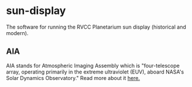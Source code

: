 # sun-display
The software for running the RVCC Planetarium sun display (historical and modern).

## AIA
AIA stands for Atmospheric Imaging Assembly which is "four-telescope array, operating primarily in the extreme ultraviolet (EUV), aboard NASA's Solar Dynamics Observatory." Read more about it [here.](https://aia.cfa.harvard.edu/)
